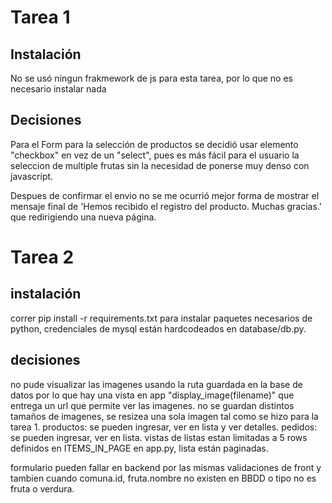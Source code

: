 # Tarea 1

## Instalación

No se usó ningun frakmework de js para esta tarea, por lo que no es necesario instalar nada

## Decisiones

Para el Form para la selección de productos se decidió usar elemento "checkbox" en vez de un "select", pues es más fácil para el usuario la seleccion de multiple frutas sin la necesidad de ponerse muy denso con javascript.

Despues de confirmar el envio no se me ocurrió mejor forma de mostrar el mensaje final de 'Hemos recibido el registro del producto.
 Muchas gracias.' que redirigiendo una nueva página.

 # Tarea 2

 ## instalación 

 correr pip install -r requirements.txt para instalar paquetes necesarios de python, credenciales de mysql están hardcodeados en database/db.py.

 ## decisiones

 no pude visualizar las imagenes usando la ruta guardada en la base de datos por lo que hay una vista en app "display_image(filename)" que entrega un url que permite ver las imagenes. 
 no se guardan distintos tamaños de imagenes, se resizea una sola imagen tal como se hizo para la tarea 1.
 productos: se pueden ingresar, ver en lista y ver detalles.
 pedidos: se pueden ingresar, ver en lista.
vistas de listas estan limitadas a 5 rows definidos en ITEMS_IN_PAGE en app.py, lista están paginadas.

formulario pueden fallar en backend por las mismas validaciones de front y tambien cuando comuna.id, fruta.nombre no existen en BBDD o tipo no es fruta o verdura.